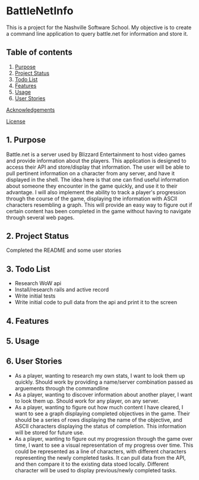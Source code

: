 # BattleNetInfo

This is a project for the Nashville Software School. My objective is to create a command line application to query battle.net for information and store it.

## Table of contents

1. [Purpose](#purpose)
2. [Project Status](#project-status)
3. [Todo List](#todo-list)
4. [Features](#features)
5. [Usage](#usage)
6. [User Stories](#user-stories)

[Acknowledgements](#acknowledgements)

[License](#license)


<a name="purpose"></a>
## 1. Purpose

Battle.net is a server used by Blizzard Entertainment to host video games and provide information about the players. This application is designed to access their API and store/display that information. The user will be able to pull pertinent information on a character from any server, and have it displayed in the shell. The idea here is that one can find useful information about someone they encounter in the game quickly, and use it to their advantage. I will also implement the ability to track a player's progression through the course of the game, displaying the information with ASCII characters resembling a graph. This will provide an easy way to figure out if certain content has been completed in the game without having to navigate through several web pages. 

<a name="project-status"></a>
## 2. Project Status

Completed the README and some user stories

<a name="todo-list"></a>
## 3. Todo List

* Research WoW api
* Install/research rails and active record
* Write initial tests
* Write initial code to pull data from the api and print it to the screen

<a name="Features"></a>
## 4. Features

<a name="Usage"></a>
## 5. Usage

<a name="user-stories"></a>
## 6. User Stories

* As a player, wanting to research my own stats, I want to look them up quickly. Should work by providing a name/server combination passed as arguements through the commandline
* As a player, wanting to discover information about another player, I want to look them up. Should work for any player, on any server.
* As a player, wanting to figure out how much content I have cleared, I want to see a graph displaying completed objectives in the game. Their should be a series of rows displaying the name of the objective, and ASCII characters displaying the status of completion. This information will be stored for future use.
* As a player, wanting to figure out my progression through the game over time, I want to see a visual representation of my progress over time. This could be represented as a line of characters, with different characters representing the newly completed tasks. It can pull data from the API, and then compare it to the existing data stoed locally. Different character will be used to display previous/newly completed tasks.